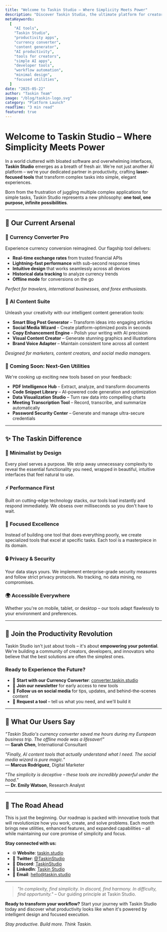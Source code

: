 ```yaml
---
title: "Welcome to Taskin Studio – Where Simplicity Meets Power"
description: "Discover Taskin Studio, the ultimate platform for creators, developers, and innovators. Explore our collection of beautifully crafted AI tools designed to supercharge your productivity and streamline your workflow."
metaKeywords:
  [
    "AI tools",
    "Taskin Studio",
    "productivity apps",
    "currency converter",
    "content generator",
    "AI productivity",
    "tools for creators",
    "simple AI apps",
    "developer tools",
    "workflow automation",
    "minimal design",
    "focused utilities",
  ]
date: "2025-05-22"
author: "Taskin Team"
image: "/blog/taskin-logo.svg"
category: "Platform Launch"
readTime: "3 min read"
featured: true
---
```


# Welcome to Taskin Studio – Where Simplicity Meets Power

In a world cluttered with bloated software and overwhelming interfaces, **Taskin Studio** emerges as a breath of fresh air. We're not just another AI platform – we're your dedicated partner in productivity, crafting **laser-focused tools** that transform complex tasks into simple, elegant experiences.

Born from the frustration of juggling multiple complex applications for simple tasks, Taskin Studio represents a new philosophy: **one tool, one purpose, infinite possibilities**.

---

## 🎯 Our Current Arsenal

### 💱 **Currency Converter Pro**

Experience currency conversion reimagined. Our flagship tool delivers:

- **Real-time exchange rates** from trusted financial APIs
- **Lightning-fast performance** with sub-second response times
- **Intuitive design** that works seamlessly across all devices
- **Historical data tracking** to analyze currency trends
- **Offline mode** for conversions on the go

_Perfect for travelers, international businesses, and forex enthusiasts._

### 🧠 **AI Content Suite**

Unleash your creativity with our intelligent content generation tools:

- **Smart Blog Post Generator** – Transform ideas into engaging articles
- **Social Media Wizard** – Create platform-optimized posts in seconds
- **Copy Enhancement Engine** – Polish your writing with AI precision
- **Visual Content Creator** – Generate stunning graphics and illustrations
- **Brand Voice Adapter** – Maintain consistent tone across all content

_Designed for marketers, content creators, and social media managers._

### 🔮 **Coming Soon: Next-Gen Utilities**

We're cooking up exciting new tools based on your feedback:

- **PDF Intelligence Hub** – Extract, analyze, and transform documents
- **Code Snippet Library** – AI-powered code generation and optimization
- **Data Visualization Studio** – Turn raw data into compelling charts
- **Meeting Transcription Tool** – Record, transcribe, and summarize automatically
- **Password Security Center** – Generate and manage ultra-secure credentials

---

## ✨ The Taskin Difference

### 🎨 **Minimalist by Design**

Every pixel serves a purpose. We strip away unnecessary complexity to reveal the essential functionality you need, wrapped in beautiful, intuitive interfaces that feel natural to use.

### ⚡ **Performance First**

Built on cutting-edge technology stacks, our tools load instantly and respond immediately. We obsess over milliseconds so you don't have to wait.

### 🧩 **Focused Excellence**

Instead of building one tool that does everything poorly, we create specialized tools that excel at specific tasks. Each tool is a masterpiece in its domain.

### 🔒 **Privacy & Security**

Your data stays yours. We implement enterprise-grade security measures and follow strict privacy protocols. No tracking, no data mining, no compromises.

### 🌍 **Accessible Everywhere**

Whether you're on mobile, tablet, or desktop – our tools adapt flawlessly to your environment and preferences.

---

## 🚀 Join the Productivity Revolution

Taskin Studio isn't just about tools – it's about **empowering your potential**. We're building a community of creators, developers, and innovators who believe that the best solutions are often the simplest ones.

### Ready to Experience the Future?

- 🌟 **Start with our Currency Converter**: [converter.taskin.studio](https://converter.taskin.studio)
- 📧 **Join our newsletter** for early access to new tools
- 💬 **Follow us on social media** for tips, updates, and behind-the-scenes content
- 🎯 **Request a tool** – tell us what you need, and we'll build it

---

## 🎯 What Our Users Say

_"Taskin Studio's currency converter saved me hours during my European business trip. The offline mode was a lifesaver!"_  
— **Sarah Chen**, International Consultant

_"Finally, AI content tools that actually understand what I need. The social media wizard is pure magic."_  
— **Marcus Rodriguez**, Digital Marketer

_"The simplicity is deceptive – these tools are incredibly powerful under the hood."_  
— **Dr. Emily Watson**, Research Analyst

---

## 🔮 The Road Ahead

This is just the beginning. Our roadmap is packed with innovative tools that will revolutionize how you work, create, and solve problems. Each month brings new utilities, enhanced features, and expanded capabilities – all while maintaining our core promise of simplicity and focus.

**Stay connected with us:**

- 🌐 **Website**: [taskin.studio](https://taskin.studio)
- 📱 **Twitter**: [@TaskinStudio](https://twitter.com/TaskinStudio)
- 📱 **Discord**: [TaskinStudio](https://discord.gg/j3MzTsKf)
- 💼 **LinkedIn**: [Taskin Studio](https://linkedin.com/company/taskin-studio)
- 📧 **Email**: hello@taskin.studio

---

> _"In complexity, find simplicity. In discord, find harmony. In difficulty, find opportunity."_ – Our guiding principle at Taskin Studio.

**Ready to transform your workflow?** Start your journey with Taskin Studio today and discover what productivity looks like when it's powered by intelligent design and focused execution.

_Stay productive. Build more. Think Taskin._
